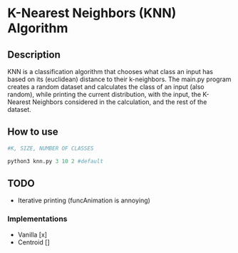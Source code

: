 # K-Nearest Neighbors (KNN) Algorithm

## Description
KNN is a classification algorithm that chooses what class an input has based on its (euclidean) distance to their k-neighbors.
The main.py program creates a random dataset and calculates the class of an input (also random), while printing the current distribution, with the input, the K-Nearest Neighbors considered in the calculation, and the rest of the dataset.

## How to use
```python
#K, SIZE, NUMBER OF CLASSES

python3 knn.py 3 10 2 #default
```

## TODO
* Iterative printing (funcAnimation is annoying)

### Implementations
- Vanilla [x]
- Centroid []
